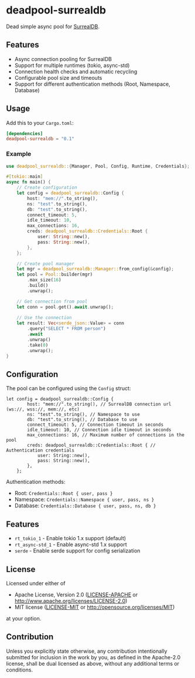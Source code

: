 # deadpool-surrealdb

Dead simple async pool for [SurrealDB](https://surrealdb.com).

## Features

- Async connection pooling for SurrealDB
- Support for multiple runtimes (tokio, async-std)
- Connection health checks and automatic recycling
- Configurable pool size and timeouts
- Support for different authentication methods (Root, Namespace, Database)

## Usage

Add this to your `Cargo.toml`:

```toml
[dependencies]
deadpool-surrealdb = "0.1"
```

### Example

```rust
use deadpool_surrealdb::{Manager, Pool, Config, Runtime, Credentials};

#[tokio::main]
async fn main() {
    // Create configuration
    let config = deadpool_surrealdb::Config {
        host: "mem://".to_string(),
        ns: "test".to_string(),
        db: "test".to_string(),
        connect_timeout: 5,
        idle_timeout: 10,
        max_connections: 16,
        creds: deadpool_surrealdb::Credentials::Root {
            user: String::new(),
            pass: String::new(),
        },
    };

    // Create pool manager
    let mgr = deadpool_surrealdb::Manager::from_config(&config);
    let pool = Pool::builder(mgr)
        .max_size(16)
        .build()
        .unwrap();

    // Get connection from pool
    let conn = pool.get().await.unwrap();
    
    // Use the connection
    let result: Vec<serde_json::Value> = conn
        .query("SELECT * FROM person")
        .await
        .unwrap()
        .take(0)
        .unwrap();
}
```

## Configuration

The pool can be configured using the `Config` struct:

```rust, no_run
let config = deadpool_surrealdb::Config {
        host: "mem://".to_string(), // SurrealDB connection url (ws://, wss://, mem://, etc)
        ns: "test".to_string(), // Namespace to use
        db: "test".to_string(), // Database to use
        connect_timeout: 5, // Connection timeout in seconds
        idle_timeout: 10, // Connection idle timeout in seconds
        max_connections: 16, // Maximum number of connections in the pool
        creds: deadpool_surrealdb::Credentials::Root { // Authentication credentials
            user: String::new(),
            pass: String::new(),
        },
    };
```

Authentication methods:

- Root: `Credentials::Root { user, pass }`
- Namespace: `Credentials::Namespace { user, pass, ns }`
- Database: `Credentials::Database { user, pass, ns, db }`

## Features

- `rt_tokio_1` - Enable tokio 1.x support (default)
- `rt_async-std_1` - Enable async-std 1.x support
- `serde` - Enable serde support for config serialization

## License

Licensed under either of

- Apache License, Version 2.0 ([LICENSE-APACHE](LICENSE-APACHE) or http://www.apache.org/licenses/LICENSE-2.0)
- MIT license ([LICENSE-MIT](LICENSE-MIT) or http://opensource.org/licenses/MIT)

at your option.

## Contribution

Unless you explicitly state otherwise, any contribution intentionally submitted
for inclusion in the work by you, as defined in the Apache-2.0 license, shall be
dual licensed as above, without any additional terms or conditions. 